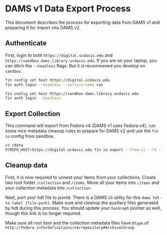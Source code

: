 # DAMS v1 Data Export Process

This document describes the process for exporting data from DAMS v1 and preparing it for import into DAMS v2.

## Authenticate

First, login to both `https://digital.ucdavis.edu` and `https://sandbox.dams.library.ucdavis.edu`.  If you are on your laptop, you can ditch the `--headless` flags.  But it is recommened you develop on `sandbox`.

```bash
fin config set host https://digital.ucdavis.edu
fin auth login --headless --service-name cas

fin config set host https://sandbox.dams.library.ucdavis.edu
fin auth login --headless
```

## Export Collection

This command will export from Fedora v4 (DAMS v1 uses Fedora v4), run some nice metadata cleanup rules to prepare for DAMS v2 and use the `fin io` config from sandbox.

```bash
cd /data
FCREPO_HOST=https://digital.ucdavis.edu fin io export --from-v1 --f4 --config-host https://sandbox.dams.library.ucdavis.edu /collection/[collection-name] .
```

## Cleanup data

First, it is now required to unnest your items from your collections.  Create two root folder `/collection` and `/items`.  Move all your items into `/items` and your collection metadata into `/collection`.

Next, port your hdt file to jsonld.  There is a DAMS cli utility for this `dams hdt-to-label [file-path]`. Make sure and cleanup the auxillary files generated by hdt during this process.  You should update your `hasGraph` pointer as well, though this link is no longer required.

Make sure all root item and the collection metadata files have `@type` of `http://fedora.info/definitions/v4/repository#ArchivalGroup`
